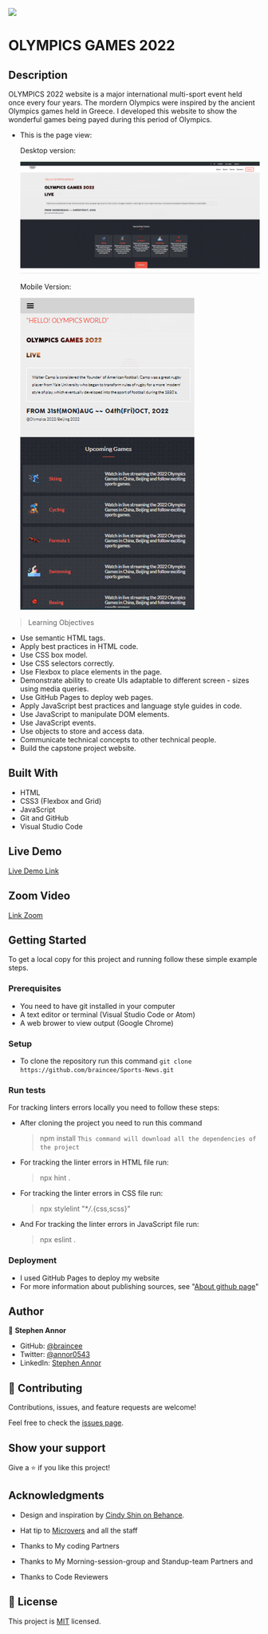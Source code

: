 ![](https://img.shields.io/badge/Microverse-blueviolet)

# OLYMPICS GAMES 2022

## Description

OLYMPICS 2022 website is a major international multi-sport event held once every four years. The mordern Olympics were inspired by the ancient Olympics games held in Greece. I developed this website to show the wonderful games being payed during this period of Olympics.

- This is the page view:

    Desktop version: 

    ![Desktop](./images/desktop-version.png)
    
    Mobile Version:

    ![Mobile](./images/mobile-version.png)

> Learning Objectives

- Use semantic HTML tags.
- Apply best practices in HTML code.
- Use CSS box model.
- Use CSS selectors correctly.
- Use Flexbox to place elements in the page.
- Demonstrate ability to create UIs adaptable to different screen - sizes using media queries.
- Use GitHub Pages to deploy web pages.
- Apply JavaScript best practices and language style guides in code.
- Use JavaScript to manipulate DOM elements.
- Use JavaScript events.
- Use objects to store and access data.
- Communicate technical concepts to other technical people.
- Build the capstone project website.

## Built With

- HTML
- CSS3 (Flexbox and Grid)
- JavaScript
- Git and GitHub
- Visual Studio Code

## Live Demo

[Live Demo Link]()

## Zoom Video

[Link Zoom]()

## Getting Started

To get a local copy for this project and running follow these simple example steps.

### Prerequisites

- You need to have git installed in your computer
- A text editor or terminal (Visual Studio Code or Atom)
- A web brower to view output (Google Chrome)

### Setup

- To clone the repository run this command `git clone https://github.com/braincee/Sports-News.git`

### Run tests

For tracking linters errors locally you need to follow these steps:

- After cloning the project you need to run this command

  > npm install
  > `This command will download all the dependencies of the project`

- For tracking the linter errors in HTML file run:

  > npx hint .

- For tracking the linter errors in CSS file run:

  > npx stylelint "\*_/_.{css,scss}"

- And For tracking the linter errors in JavaScript file run:

  > npx eslint .

### Deployment

- I used GitHub Pages to deploy my website
- For more information about publishing sources, see "[About github page](https://docs.github.com/en/pages/getting-started-with-github-pages/about-github-pages#publishing-sources-for-github-pages-sites)"

## Author

👤 **Stephen Annor**

- GitHub: [@braincee](https://github.com/braincee)
- Twitter: [@annor0543](https://twitter.com/annor0543)
- LinkedIn: [Stephen Annor](https://www.linkedin.com/in/kwesi-appiah-1387801a1/)

## 🤝 Contributing

Contributions, issues, and feature requests are welcome!

Feel free to check the [issues page](../../issues/).

## Show your support

Give a ⭐️ if you like this project!

## Acknowledgments

- Design and inspiration by [Cindy Shin on Behance](https://www.behance.net/gallery/29845175/CC-Global-Summit-2015).

- Hat tip to [Microvers](www.microverse.org) and all the staff
- Thanks to My coding Partners
- Thanks to My Morning-session-group and Standup-team Partners and
- Thanks to Code Reviewers

## 📝 License

This project is [MIT](./MIT.md) licensed.
